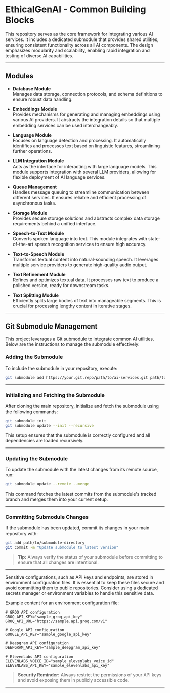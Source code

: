 # EthicalGenAI - Common Building Blocks

This repository serves as the core framework for integrating various AI services. It includes a dedicated submodule that provides shared utilities, ensuring consistent functionality across all AI components. The design emphasizes modularity and scalability, enabling rapid integration and testing of diverse AI capabilities.

---

## Modules

- **Database Module**  
  Manages data storage, connection protocols, and schema definitions to ensure robust data handling.

- **Embeddings Module**  
  Provides mechanisms for generating and managing embeddings using various AI providers. It abstracts the integration details so that multiple embedding services can be used interchangeably.

- **Language Module**  
  Focuses on language detection and processing. It automatically identifies and processes text based on linguistic features, streamlining further operations.

- **LLM Integration Module**  
  Acts as the interface for interacting with large language models. This module supports integration with several LLM providers, allowing for flexible deployment of AI language services.

- **Queue Management**  
  Handles message queuing to streamline communication between different services. It ensures reliable and efficient processing of asynchronous tasks.

- **Storage Module**  
  Provides secure storage solutions and abstracts complex data storage requirements behind a unified interface.

- **Speech-to-Text Module**  
  Converts spoken language into text. This module integrates with state-of-the-art speech recognition services to ensure high accuracy.

- **Text-to-Speech Module**  
  Transforms textual content into natural-sounding speech. It leverages multiple service providers to generate high-quality audio output.

- **Text Refinement Module**  
  Refines and optimizes textual data. It processes raw text to produce a polished version, ready for downstream tasks.

- **Text Splitting Module**  
  Efficiently splits large bodies of text into manageable segments. This is crucial for processing lengthy content in iterative stages.

---

## Git Submodule Management

This project leverages a Git submodule to integrate common AI utilities. Below are the instructions to manage the submodule effectively:

### **Adding the Submodule**

To include the submodule in your repository, execute:

```bash
git submodule add https://your.git.repo/path/to/ai-services.git path/to/submodule-directory
```

---

### **Initializing and Fetching the Submodule**

After cloning the main repository, initialize and fetch the submodule using the following commands:

```bash
git submodule init
git submodule update --init --recursive
```

This setup ensures that the submodule is correctly configured and all dependencies are loaded recursively.

---

### **Updating the Submodule**

To update the submodule with the latest changes from its remote source, run:

```bash
git submodule update --remote --merge
```

This command fetches the latest commits from the submodule's tracked branch and merges them into your current setup.

---

### **Committing Submodule Changes**

If the submodule has been updated, commit its changes in your main repository with:

```bash
git add path/to/submodule-directory
git commit -m "Update submodule to latest version"
```

> **Tip:** Always verify the status of your submodule before committing to ensure that all changes are intentional.

---

Sensitive configurations, such as API keys and endpoints, are stored in environment configuration files. It is essential to keep these files secure and avoid committing them to public repositories. Consider using a dedicated secrets manager or environment variables to handle this sensitive data.

Example content for an environment configuration file:

```dotenv
# GROQ API configuration
GROQ_API_KEY="sample_groq_api_key"
GROQ_API_URL="https://sample.api.groq.com/v1"

# Google API configuration
GOOGLE_API_KEY="sample_google_api_key"

# Deepgram API configuration
DEEPGRAM_API_KEY="sample_deepgram_api_key"

# ElevenLabs API configuration
ELEVENLABS_VOICE_ID="sample_elevenlabs_voice_id"
ELEVENLABS_API_KEY="sample_elevenlabs_api_key"
```

> **Security Reminder:** Always restrict the permissions of your API keys and avoid exposing them in publicly accessible code.

---